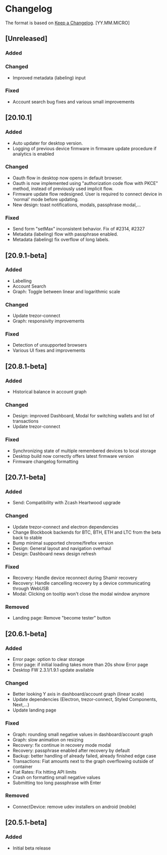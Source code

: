 # Changelog
The format is based on [Keep a Changelog](https://keepachangelog.com/en/1.0.0/). [YY.MM.MICRO]

## [Unreleased]

### Added


### Changed
- Improved metadata (labeling) input

### Fixed
- Account search bug fixes and various small improvements

## [20.10.1]

### Added
- Auto updater for desktop version.
- Logging of previous device firmware in firmware update procedure if analytics is enabled

### Changed
- Oauth flow in desktop now opens in default browser.
- Oauth is now implemented using "authorization code flow with PKCE" method, instead of previously used implicit flow.
- Firmware update flow redesigned. User is required to connect device in 'normal' mode before updating.
- New design: toast notifications, modals, passphrase modal,...

### Fixed
- Send form "setMax" inconsistent behavior. Fix of #2314, #2327
- Metadata (labeling) flow with passphrase enabled.
- Metadata (labeling) fix overflow of long labels.

## [20.9.1-beta]

### Added
- Labelling
- Account Search
- Graph: Toggle between linear and logarithmic scale

### Changed
- Update trezor-connect
- Graph: responsivity improvements

### Fixed
 - Detection of unsupported browsers
 - Various UI fixes and improvements

## [20.8.1-beta]

### Added
- Historical balance in account graph

### Changed
- Design: improved Dashboard, Modal for switching wallets and list of transactions
- Update trezor-connect

### Fixed
- Synchronizing state of multiple remembered devices to local storage
- Desktop build now correctly offers latest firmware version
- Firmware changelog formatting

## [20.7.1-beta]

### Added
- Send: Compatibility with Zcash Heartwood upgrade

### Changed
- Update trezor-connect and electron dependencies
- Change Blockbook backends for BTC, BTH, ETH and LTC from the beta back to stable
- Bump minimal supported chrome/firefox version
- Design: General layout and navigation overhaul
- Design: Dashboard news design refresh

### Fixed
- Recovery: Handle device reconnect during Shamir recovery
- Recovery: Handle cancelling recovery by a device communicating through WebUSB
- Modal: Clicking on tooltip won't close the modal window anymore

### Removed
- Landing page: Remove "become tester" button

## [20.6.1-beta]

### Added
- Error page: option to clear storage
- Error page: if initial loading takes more than 20s show Error page
- Desktop FW 2.3.1/1.9.1 update available

### Changed
- Better looking Y axis in dashboard/account graph (linear scale)
- Update dependencies (Electron, trezor-connect, Styled Components, Next,...)
- Update landing page

### Fixed
- Graph: rounding small negative values in dashboard/account graph
- Graph: slow animation on resizing
- Recovery: fix continue in recovery mode modal
- Recovery: passphrase enabled after recovery by default
- Backup: better handling of already failed, already finished edge case
- Transactions: Fiat amounts next to the graph overflowing outside of container
- Fiat Rates: Fix hitting API limits
- Crash on formatting small negative values
- Submitting too long passphrase with Enter

### Removed
- ConnectDevice: remove udev installers on android (mobile)


## [20.5.1-beta]
### Added
- Initial beta release
